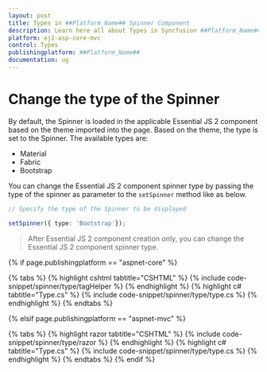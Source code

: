 ```yaml
---
layout: post
title: Types in ##Platform_Name## Spinner Component
description: Learn here all about Types in Syncfusion ##Platform_Name## Spinner component of Syncfusion Essential JS 2 and more.
platform: ej2-asp-core-mvc
control: Types
publishingplatform: ##Platform_Name##
documentation: ug
---
```



# Change the type of the Spinner

By default, the Spinner is loaded in the applicable Essential JS 2 component based on the theme imported into the page. Based on the theme, the type is set to the Spinner.
The available types are:
* Material
* Fabric
* Bootstrap

You can change the Essential JS 2 component spinner type by passing the type of the spinner as parameter to the `setSpinner` method like as below.

```typescript
// Specify the type of the Spinner to be displayed

setSpinner({ type: 'Bootstrap'});
```

> After Essential JS 2 component creation only, you can change the Essential JS 2 component spinner type.

{% if page.publishingplatform == "aspnet-core" %}

{% tabs %}
{% highlight cshtml tabtitle="CSHTML" %}
{% include code-snippet/spinner/type/tagHelper %}
{% endhighlight %}
{% highlight c# tabtitle="Type.cs" %}
{% include code-snippet/spinner/type/type.cs %}
{% endhighlight %}
{% endtabs %}

{% elsif page.publishingplatform == "aspnet-mvc" %}

{% tabs %}
{% highlight razor tabtitle="CSHTML" %}
{% include code-snippet/spinner/type/razor %}
{% endhighlight %}
{% highlight c# tabtitle="Type.cs" %}
{% include code-snippet/spinner/type/type.cs %}
{% endhighlight %}
{% endtabs %}
{% endif %}

